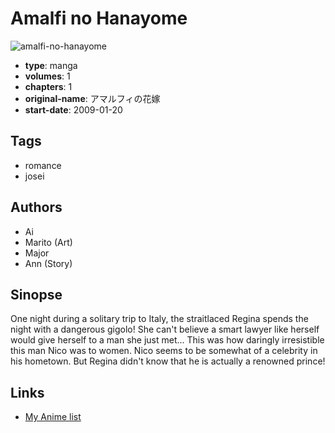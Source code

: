 # Amalfi no Hanayome

![amalfi-no-hanayome](https://cdn.myanimelist.net/images/manga/3/189505.jpg)

-   **type**: manga
-   **volumes**: 1
-   **chapters**: 1
-   **original-name**: アマルフィの花嫁
-   **start-date**: 2009-01-20

## Tags

-   romance
-   josei

## Authors

-   Ai
-   Marito (Art)
-   Major
-   Ann (Story)

## Sinopse

One night during a solitary trip to Italy, the straitlaced Regina spends the night with a dangerous gigolo! She can't believe a smart lawyer like herself would give herself to a man she just met... This was how daringly irresistible this man Nico was to women. Nico seems to be somewhat of a celebrity in his hometown. But Regina didn't know that he is actually a renowned prince!

## Links

-   [My Anime list](https://myanimelist.net/manga/24795/Amalfi_no_Hanayome)
